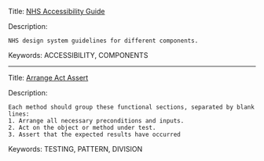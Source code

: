 Title: [NHS Accessibility Guide](https://service-manual.nhs.uk/design-system)

Description: 
```
NHS design system guidelines for different components.
```

Keywords: ACCESSIBILITY, COMPONENTS

<hr/>

Title: [Arrange Act Assert](http://wiki.c2.com/?ArrangeActAssert)

Description: 
```
Each method should group these functional sections, separated by blank lines:
1. Arrange all necessary preconditions and inputs.
2. Act on the object or method under test.
3. Assert that the expected results have occurred
```

Keywords: TESTING, PATTERN, DIVISION
